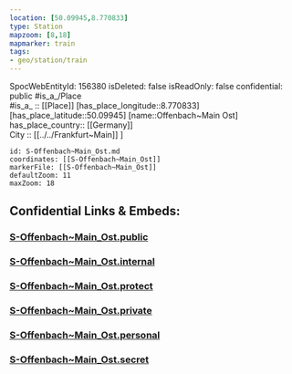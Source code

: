 ```yaml
---
location: [50.09945,8.770833] 
type: Station 
mapzoom: [8,18] 
mapmarker: train 
tags:
- geo/station/train
---
```

SpocWebEntityId: 156380
isDeleted: false
isReadOnly: false
confidential: public
#is_a_/Place  
#is_a_ :: [[Place]] 
[has_place_longitude::8.770833] 
[has_place_latitude::50.09945] 
[name::Offenbach~Main Ost] 
has_place_country:: [[Germany]]  
City :: [[../../Frankfurt~Main]] ] 


```leaflet
id: S-Offenbach~Main_Ost.md
coordinates: [[S-Offenbach~Main_Ost]] 
markerFile: [[S-Offenbach~Main_Ost]] 
defaultZoom: 11 
maxZoom: 18
```


## Confidential Links & Embeds: 

### [S-Offenbach~Main_Ost.public](/_public/\Earth\Continent\Europe\Europe~Central\Germany\Germany~West\Hessen\counties~Hessen\Frankfurt~Main\Stations-FFM~SS-Offenbach~Main_Ost.public.md) 

### [S-Offenbach~Main_Ost.internal](/_internal/\Earth\Continent\Europe\Europe~Central\Germany\Germany~West\Hessen\counties~Hessen\Frankfurt~Main\Stations-FFM~SS-Offenbach~Main_Ost.internal.md) 

### [S-Offenbach~Main_Ost.protect](/_protect/\Earth\Continent\Europe\Europe~Central\Germany\Germany~West\Hessen\counties~Hessen\Frankfurt~Main\Stations-FFM~SS-Offenbach~Main_Ost.protect.md) 

### [S-Offenbach~Main_Ost.private](/_private/\Earth\Continent\Europe\Europe~Central\Germany\Germany~West\Hessen\counties~Hessen\Frankfurt~Main\Stations-FFM~SS-Offenbach~Main_Ost.private.md) 

### [S-Offenbach~Main_Ost.personal](/_personal/\Earth\Continent\Europe\Europe~Central\Germany\Germany~West\Hessen\counties~Hessen\Frankfurt~Main\Stations-FFM~SS-Offenbach~Main_Ost.personal.md) 

### [S-Offenbach~Main_Ost.secret](/_secret/\Earth\Continent\Europe\Europe~Central\Germany\Germany~West\Hessen\counties~Hessen\Frankfurt~Main\Stations-FFM~SS-Offenbach~Main_Ost.secret.md)

